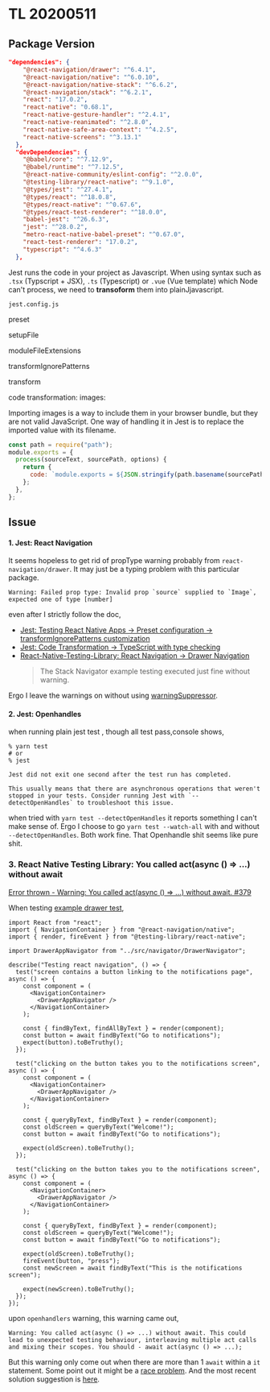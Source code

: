 # TL 20200511

## Package Version

```json
"dependencies": {
    "@react-navigation/drawer": "^6.4.1",
    "@react-navigation/native": "^6.0.10",
    "@react-navigation/native-stack": "^6.6.2",
    "@react-navigation/stack": "^6.2.1",
    "react": "17.0.2",
    "react-native": "0.68.1",
    "react-native-gesture-handler": "^2.4.1",
    "react-native-reanimated": "^2.8.0",
    "react-native-safe-area-context": "^4.2.5",
    "react-native-screens": "^3.13.1"
  },
  "devDependencies": {
    "@babel/core": "^7.12.9",
    "@babel/runtime": "^7.12.5",
    "@react-native-community/eslint-config": "^2.0.0",
    "@testing-library/react-native": "^9.1.0",
    "@types/jest": "^27.4.1",
    "@types/react": "^18.0.8",
    "@types/react-native": "^0.67.6",
    "@types/react-test-renderer": "^18.0.0",
    "babel-jest": "^26.6.3",
    "jest": "^28.0.2",
    "metro-react-native-babel-preset": "^0.67.0",
    "react-test-renderer": "17.0.2",
    "typescript": "^4.6.3"
  },
```

Jest runs the code in your project as Javascript. When using syntax such as `.tsx` (Typscript + JSX), `.ts` (Typescript) or `.vue` (Vue template) which Node can't process, we need to **transoform** them into plainJjavascript.

`jest.config.js`

preset

setupFile

moduleFileExtensions

transformIgnorePatterns

transform

code transformation:
images:

Importing images is a way to include them in your browser bundle, but they are not valid JavaScript. One way of handling it in Jest is to replace the imported value with its filename.

```js
const path = require("path");
module.exports = {
  process(sourceText, sourcePath, options) {
    return {
      code: `module.exports = ${JSON.stringify(path.basename(sourcePath))};`,
    };
  },
};
```

## Issue

#### 1. Jest: React Navigation

It seems hopeless to get rid of propType warning probably from `react-navigation/drawer`. It may just be a typing problem with this particular package.

```shell
Warning: Failed prop type: Invalid prop `source` supplied to `Image`, expected one of type [number]
```

even after I strictly follow the doc,

- [Jest: Testing React Native Apps -> Preset configuration -> transformIgnorePatterns customization](https://jestjs.io/docs/tutorial-react-native#transformignorepatterns-customization)
- [Jest: Code Transformation -> TypeScript with type checking](https://jestjs.io/docs/code-transformation#typescript-with-type-checking)
- [React-Native-Testing-Library: React Navigation -> Drawer Navigation](https://callstack.github.io/react-native-testing-library/docs/react-navigation#drawer-navigator)
  > The Stack Navigator example testing executed just fine without warning.

Ergo I leave the warnings on without using [warningSuppressor](https://www.codeisbae.com/react-disable-proptypes-warning/).

#### 2. Jest: Openhandles

when running plain jest test , though all test pass,console shows,

```shell
% yarn test
# or
% jest

Jest did not exit one second after the test run has completed.

This usually means that there are asynchronous operations that weren't stopped in your tests. Consider running Jest with `--detectOpenHandles` to troubleshoot this issue.
```

when tried with `yarn test --detectOpenHandles` it reports something I can't make sense of. Ergo I choose to go `yarn test --watch-all` with and without `--detectOpenHandles`. Both work fine. That Openhandle shit seems like pure shit.

### 3. React Native Testing Library: You called act(async () => ...) without await

[Error thrown - Warning: You called act(async () => ...) without await. #379](https://github.com/callstack/react-native-testing-library/issues/379)

When testing [example drawer test](https://callstack.github.io/react-native-testing-library/docs/redux-integration#drawer-navigator),

```tsx
import React from "react";
import { NavigationContainer } from "@react-navigation/native";
import { render, fireEvent } from "@testing-library/react-native";

import DrawerAppNavigator from "../src/navigator/DrawerNavigator";

describe("Testing react navigation", () => {
  test("screen contains a button linking to the notifications page", async () => {
    const component = (
      <NavigationContainer>
        <DrawerAppNavigator />
      </NavigationContainer>
    );

    const { findByText, findAllByText } = render(component);
    const button = await findByText("Go to notifications");
    expect(button).toBeTruthy();
  });

  test("clicking on the button takes you to the notifications screen", async () => {
    const component = (
      <NavigationContainer>
        <DrawerAppNavigator />
      </NavigationContainer>
    );

    const { queryByText, findByText } = render(component);
    const oldScreen = queryByText("Welcome!");
    const button = await findByText("Go to notifications");

    expect(oldScreen).toBeTruthy();
  });

  test("clicking on the button takes you to the notifications screen", async () => {
    const component = (
      <NavigationContainer>
        <DrawerAppNavigator />
      </NavigationContainer>
    );

    const { queryByText, findByText } = render(component);
    const oldScreen = queryByText("Welcome!");
    const button = await findByText("Go to notifications");

    expect(oldScreen).toBeTruthy();
    fireEvent(button, "press");
    const newScreen = await findByText("This is the notifications screen");

    expect(newScreen).toBeTruthy();
  });
});
```

upon `openhandlers` warning, this warning came out,

```shell
Warning: You called act(async () => ...) without await. This could lead to unexpected testing behaviour, interleaving multiple act calls and mixing their scopes. You should - await act(async () => ...);
```

But this warning only come out when there are more than 1 `await` within a `it` statement. Some point out it might be a [race problem](https://github.com/callstack/react-native-testing-library/issues/379#issuecomment-701027921). And the most recent solution suggestion is [here](https://github.com/callstack/react-native-testing-library/issues/379#issuecomment-1119590485).
